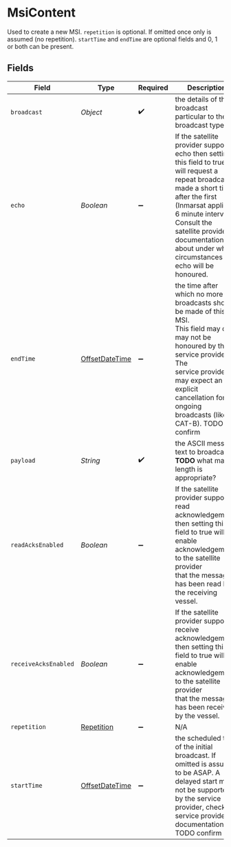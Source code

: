 # MsiContent

Used to create a new MSI. `repetition` is optional. If omitted
once only is assumed (no repetition). `startTime` and
`endTime` are optional fields and 0, 1 or both can be
present.



## Fields

| Field                                                                                                                                                                                                                                                                                         | Type                                                                                                                                                                                                                                                                                          | Required                                                                                                                                                                                                                                                                                      | Description                                                                                                                                                                                                                                                                                   | Example                                                                                                                                                                                                                                                                                       |
| --------------------------------------------------------------------------------------------------------------------------------------------------------------------------------------------------------------------------------------------------------------------------------------------- | --------------------------------------------------------------------------------------------------------------------------------------------------------------------------------------------------------------------------------------------------------------------------------------------- | --------------------------------------------------------------------------------------------------------------------------------------------------------------------------------------------------------------------------------------------------------------------------------------------- | --------------------------------------------------------------------------------------------------------------------------------------------------------------------------------------------------------------------------------------------------------------------------------------------- | --------------------------------------------------------------------------------------------------------------------------------------------------------------------------------------------------------------------------------------------------------------------------------------------- |
| `broadcast`                                                                                                                                                                                                                                                                                   | *Object*                                                                                                                                                                                                                                                                                      | :heavy_check_mark:                                                                                                                                                                                                                                                                            | the details of the broadcast particular to the broadcast type                                                                                                                                                                                                                                 |                                                                                                                                                                                                                                                                                               |
| `echo`                                                                                                                                                                                                                                                                                        | *Boolean*                                                                                                                                                                                                                                                                                     | :heavy_minus_sign:                                                                                                                                                                                                                                                                            | If the satellite provider supports echo then setting this field to true<br/>will request a repeat broadcast is made a short time after the first <br/>(Inmarsat applies a 6 minute interval). Consult the satellite provider<br/>documentation about under what circumstances the echo will be honoured.<br/> |                                                                                                                                                                                                                                                                                               |
| `endTime`                                                                                                                                                                                                                                                                                     | [OffsetDateTime](https://docs.oracle.com/javase/8/docs/api/java/time/OffsetDateTime.html)                                                                                                                                                                                                     | :heavy_minus_sign:                                                                                                                                                                                                                                                                            | the time after which no more broadcasts should be made of this MSI.<br/>This field may or may not be honoured by the service provider. The <br/>service provider may expect an explicit cancellation for ongoing<br/>broadcasts (like CAT-B). TODO confirm<br/>                               | 2022-04-24T10:25:43.511Z                                                                                                                                                                                                                                                                      |
| `payload`                                                                                                                                                                                                                                                                                     | *String*                                                                                                                                                                                                                                                                                      | :heavy_check_mark:                                                                                                                                                                                                                                                                            | the ASCII message text to broadcast. **TODO** what max length is appropriate?<br/>                                                                                                                                                                                                            | a message to be broadcast                                                                                                                                                                                                                                                                     |
| `readAcksEnabled`                                                                                                                                                                                                                                                                             | *Boolean*                                                                                                                                                                                                                                                                                     | :heavy_minus_sign:                                                                                                                                                                                                                                                                            | If the satellite provider supports read acknowledgements then setting this <br/>field to true will enable acknowledgements to the satellite provider<br/>that the message has been read by the receiving vessel.<br/>                                                                         | false                                                                                                                                                                                                                                                                                         |
| `receiveAcksEnabled`                                                                                                                                                                                                                                                                          | *Boolean*                                                                                                                                                                                                                                                                                     | :heavy_minus_sign:                                                                                                                                                                                                                                                                            | If the satellite provider supports receive acknowledgements then setting this <br/>field to true will enable acknowledgements to the satellite provider<br/>that the message has been received by the vessel.<br/>                                                                            | false                                                                                                                                                                                                                                                                                         |
| `repetition`                                                                                                                                                                                                                                                                                  | [Repetition](../../models/shared/Repetition.md)                                                                                                                                                                                                                                               | :heavy_minus_sign:                                                                                                                                                                                                                                                                            | N/A                                                                                                                                                                                                                                                                                           |                                                                                                                                                                                                                                                                                               |
| `startTime`                                                                                                                                                                                                                                                                                   | [OffsetDateTime](https://docs.oracle.com/javase/8/docs/api/java/time/OffsetDateTime.html)                                                                                                                                                                                                     | :heavy_minus_sign:                                                                                                                                                                                                                                                                            | the scheduled time of the initial broadcast. If omitted is assumed<br/>to be ASAP. A delayed start may not be supported by the service <br/>provider, check service provider documentation. TODO confirm<br/>                                                                                 | 2022-04-23T10:30:43.511Z                                                                                                                                                                                                                                                                      |
